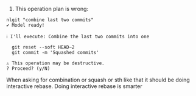1. This operation plan is wrong:

```
nlgit "combine last two commits"
✔ Model ready!

ℹ I'll execute: Combine the last two commits into one

  git reset --soft HEAD~2
  git commit -m 'Squashed commits'

⚠ This operation may be destructive.
? Proceed? (y/N)
```

When asking for combination or squash or sth like that it should be doing interactive rebase. Doing interactive rebase is smarter
